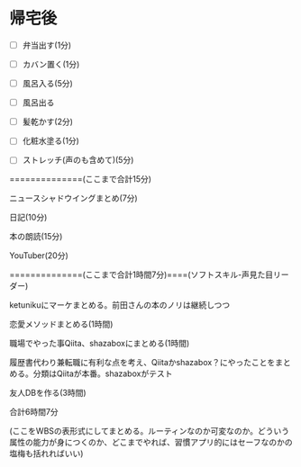 # 帰宅後

- [ ] 弁当出す(1分)

- [ ] カバン置く(1分)

- [ ] 風呂入る(5分)

- [ ] 風呂出る

- [ ] 髪乾かす(2分)

- [ ] 化粧水塗る(1分)

- [ ] ストレッチ(声のも含めて)(5分)

==============(ここまで合計15分)

ニュースシャドウイングまとめ(7分)

日記(10分)

本の朗読(15分)

YouTuber(20分)

==============(ここまで合計1時間7分)====(ソフトスキル-声見た目リーダー)

ketunikuにマーケまとめる。前田さんの本のノリは継続しつつ

恋愛メソッドまとめる(1時間)

職場でやった事Qiita、shazaboxにまとめる(1時間)

履歴書代わり兼転職に有利な点を考え、Qiitaかshazabox？にやったことをまとめる。分類はQiitaが本番。shazaboxがテスト

友人DBを作る(3時間)

合計6時間7分

(ここをWBSの表形式にしてまとめる。ルーティンなのか可変なのか。どういう属性の能力が身につくのか、どこまでやれば、習慣アプリ的にはセーフなのかの塩梅も括れればいい)
